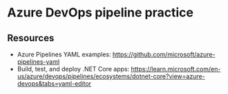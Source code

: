 # Azure DevOps pipeline practice

## Resources

- Azure Pipelines YAML examples: https://github.com/microsoft/azure-pipelines-yaml
- Build, test, and deploy .NET Core apps: https://learn.microsoft.com/en-us/azure/devops/pipelines/ecosystems/dotnet-core?view=azure-devops&tabs=yaml-editor
